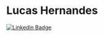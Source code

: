 # Lucas Hernandes

[![Linkedin Badge](https://img.shields.io/badge/-Lucas%20Hernandes-6633cc?style=flat-square&logo=Linkedin&color=orange&logoColor=white&link=https://www.linkedin.com/in/lhnds)](https://www.linkedin.com/in/lhnds/)
